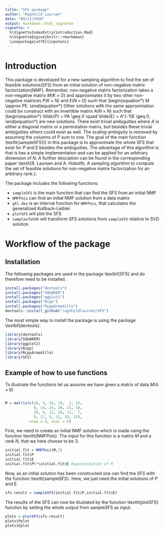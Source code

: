 ```yaml
---
title: "SFS package"
author: "Ragnhild Laursen"
date: "09/11/2020"
output: markdown::html_vignette
vignette: >
  %\VignetteIndexEntry{introduction.Rmd}
  %\VignetteEngine{knitr::rmarkdown}
  \usepackage[utf8]{inputenc}
---
```

# Introduction
This package is developed for a new sampling algorithm to find the set of feasible solutions(SFS) from an initial solution of non-negative matrix factorization(NMF). Remember, non-negative matrix factorization takes a non-negative matrix $M(K \times G)$ and approximates it by two other non-negative matrices $P(K \times N)$ and $E(N \times G)$ such that
\begin{equation*}
M \approx PE.
\end{equation*}
Other solutions with the same approximation could be construct with an invertible matrix $A(N \times N)$ such that 
\begin{equation*}
    \tilde{P} = PA \geq 0 \quad \tilde{E} = A^{-1}E \geq 0,
\end{equation*}
are new solutions. There exist trivial ambiguities where $A$ is either a diagonal matrix or a permutation matrix, but besides these trivial ambiguities others could exist as well. The scaling ambiguity is removed by assuming the columns of $P$ sum to one. The goal of the main function \texttt{sampleSFS()} in this package is to approximate the whole SFS that exist for $P$ and $E$ besides the ambiguities. The advantage of this algorithm is that is has a simple implementation and can be applied for an arbitrary dimension of $N$. A further desciption can be found in the corresponding paper \textit{R. Laursen and A. Hobolth, A sampling algorithm to compute the set of feasible solutions for non-negative matrix factorization for an arbitrary rank.}.

The package includes the following functions:

- `sampleSFS` is the main function that can find the SFS from an initial NMF
- `NMFPois` can find an initial NMF solution from a data matrix
- `gkl.dev` is an internal function for `NMFPois`, that calculates the generalized Kullback-Leibler
- `plotSFS` will plot the SFS  
- `samplesToSVD` will transform SFS solutions from `sampleSFS` relative to SVD solution

# Workflow of the package

## Installation 

The following packages are used in the package \textbf{SFS} and do therefore need to be installed.
```r
install.packages("devtools")
install.packages("SQUAREM")
install.packages("ggplot2")
install.packages("Rcpp")
install.packages("RcppArmadillo")
devtools::install_github("ragnhildlaursen/SFS")
```

The most simple way to install the package is using the package \textbf{devtools}.

```r
library(devtools)
library(SQUAREM)
library(ggplot2)
library(Rcpp)
library(RcppArmadillo)
library(SFS)
```

## Example of how to use functions
To illustrate the functions let us assume we have given a matrix of data $M (4 \times 6)$
```r

M = matrix(c(20, 3, 24, 19,  2, 15, 
             9, 14, 25, 30, 15, 10,
             30, 6, 12, 10, 11,  7,
             9, 27, 5, 11, 19, 15),
           nrow = 4, ncol = 6)
```

First, we need to create an initial NMF solution which is made using the function \texttt{NMFPois}. The input for this function is a matrix $M$ and a rank $N$, that we here choose to be $3$.

```r
initial.fit = NMFPois(M,3)
initial.fit$P
initial.fit$E
initial.fit$P%*%initial.fit$E #approximation of M
```

Now, as an initial solution has been constructed one can find the $SFS$ with the function \texttt{sampleSFS}. Here, we just need the initial solutions of $P$ and $E$. 

```r
sfs.result = sampleSFS(initial.fit$P,initial.fit$E) 

```

The results of the SFS can now be illustated by the function \texttt{plotSFS} function by setting the whole output from sampleSFS as input.

```r
plots = plotSFS(sfs.result)
plots$Pplot
plots$Eplot
```












